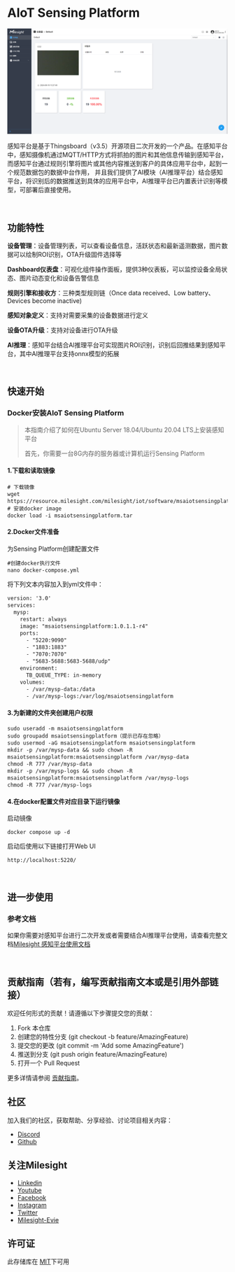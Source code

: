 # AIoT Sensing Platform 

![4acb54a49175fc2c38a9a2b1c8b8bd4c.png](4acb54a49175fc2c38a9a2b1c8b8bd4c.png)

感知平台是基于Thingsboard（v3.5）开源项目二次开发的一个产品。在感知平台中，感知摄像机通过MQTT/HTTP方式将抓拍的图片和其他信息传输到感知平台，
而感知平台通过规则引擎将图片或其他内容推送到客户的具体应用平台中，起到一个规范数据包的数据中台作用，
并且我们提供了AI模块（AI推理平台）结合感知平台，将识别后的数据推送到具体的应用平台中，AI推理平台已内置表计识别等模型，可部署后直接使用。

<br/>

## 功能特性

**设备管理**：设备管理列表，可以查看设备信息，活跃状态和最新遥测数据，图片数据可以绘制ROI识别，OTA升级固件选择等

**Dashboard仪表盘**：可视化组件操作面板，提供3种仪表板，可以监控设备全局状态、图片动态变化和设备告警信息

**规则引擎和接收方**：三种类型规则链（Once data received、Low battery、Devices become inactive)

**感知对象定义**：支持对需要采集的设备数据进行定义

**设备OTA升级**：支持对设备进行OTA升级

**AI推理**：感知平台结合AI推理平台可实现图片ROI识别，识别后回推结果到感知平台，其中AI推理平台支持onnx模型的拓展

<br/>

## 快速开始

### Docker安装AIoT Sensing Platform

> 本指南介绍了如何在Ubuntu Server 18.04/Ubuntu 20.04 LTS上安装感知平台
> 
> 首先，你需要一台8G内存的服务器或计算机运行Sensing Platform

#### 1.下载和读取镜像

```
# 下载镜像
wget https://resource.milesight.com/milesight/iot/software/msaiotsensingplatform.tar
# 安装docker image
docker load -i msaiotsensingplatform.tar
```

#### 2.Docker文件准备

为Sensing Platform创建配置文件

```
#创建docker执行文件
nano docker-compose.yml
```

将下列文本内容加入到yml文件中：

```
version: '3.0'
services:
  mysp:
    restart: always
    image: "msaiotsensingplatform:1.0.1.1-r4"
    ports:
      - "5220:9090"
      - "1883:1883"
      - "7070:7070"
      - "5683-5688:5683-5688/udp"
    environment:
      TB_QUEUE_TYPE: in-memory 
    volumes:
      - /var/mysp-data:/data
      - /var/mysp-logs:/var/log/msaiotsensingplatform
```

#### 3.为新建的文件夹创建用户权限

```
sudo useradd -m msaiotsensingplatform
sudo groupadd msaiotsensingplatform（提示已存在忽略）
sudo usermod -aG msaiotsensingplatform msaiotsensingplatform
mkdir -p /var/mysp-data && sudo chown -R msaiotsensingplatform:msaiotsensingplatform /var/mysp-data
chmod -R 777 /var/mysp-data
mkdir -p /var/mysp-logs && sudo chown -R msaiotsensingplatform:msaiotsensingplatform /var/mysp-logs
chmod -R 777 /var/mysp-logs
```

#### 4.在docker配置文件对应目录下运行镜像

启动镜像

```
docker compose up -d
```

启动后使用以下链接打开Web UI

```
http://localhost:5220/
```

<br/>

## 进一步使用

### 参考文档

如果你需要对感知平台进行二次开发或者需要结合AI推理平台使用，请查看完整文档[Milesight 感知平台使用文档](https://github.com/1043021051/test/blob/main/%E6%84%9F%E7%9F%A5%E5%B9%B3%E5%8F%B0%E4%BA%8C%E5%BC%80.md)

<br/>

## 贡献指南（若有，编写贡献指南文本或是引用外部链接）

欢迎任何形式的贡献！请遵循以下步骤提交您的贡献：

1. Fork 本仓库
2. 创建您的特性分支 (git checkout -b feature/AmazingFeature)
3. 提交您的更改 (git commit -m 'Add some AmazingFeature')
4. 推送到分支 (git push origin feature/AmazingFeature)
5. 打开一个 Pull Request

更多详情请参阅 [贡献指南](https://www.milesight.com/ "贡献指南")。

## 社区

加入我们的社区，获取帮助、分享经验、讨论项目相关内容：

- [Discord](https://discord.gg/tjQ94kXb "Discord")
- [Github](https://github.com/Milesight-IoT "GitHub")

## 关注Milesight

- [Linkedin](https://www.linkedin.com/company/milesightiot "Linkedin")
- [Youtube](https://www.youtube.com/c/MilesightIoT "Youtube")
- [Facebook](https://www.facebook.com/MilesightIoT "Facebook")
- [Instagram](https://www.instagram.com/milesightiot/ "Instagram")
- [Twitter](https://twitter.com/MilesightIoT "Twitter")
- [Milesight-Evie](https://www.linkedin.com/in/milesight-evie/ "Milesight-Evie")

## 许可证

此存储库在 [MIT](LICENSE)下可用
